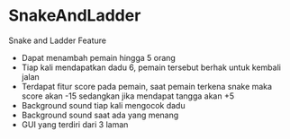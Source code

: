 ﻿# SnakeAndLadder
Snake and Ladder
Feature
<ul>
  <li>Dapat menambah pemain hingga 5 orang</li>
  <li>Tiap kali mendapatkan dadu 6, pemain tersebut berhak untuk kembali jalan</li>
  <li>Terdapat fitur score pada pemain, saat pemain terkena snake maka score akan -15 sedangkan jika mendapat tangga akan +5</li>
  <li>Background sound tiap kali mengocok dadu</li>
  <li>Background sound saat ada yang menang</li>
  <li>GUI yang terdiri dari 3 laman</li>
</ul>
